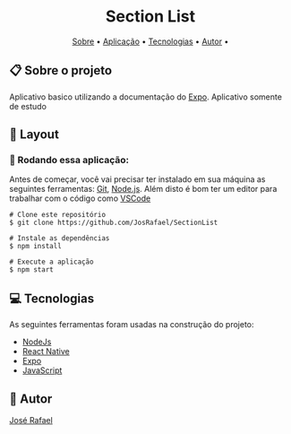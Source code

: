 <h1 align="center"> Section List</h1>

<p align="center">  <a href="#sobre">Sobre</a> • <a href="#aplicacao">Aplicação</a> • <a href="#techs">Tecnologias</a> • <a href="#autor">Autor</a> • </p>

  <h2 id="sobre"> 📋 Sobre o projeto</h2>

Aplicativo basico utilizando a documentação do [Expo](https://github.com/JosRafael/SectionList). Aplicativo somente de estudo

<h2 id="layout"> 🎨  Layout </h2>

<h3 id="aplicacao"> 🎲  Rodando essa aplicação: </h3>

Antes de começar, você vai precisar ter instalado em sua máquina as seguintes ferramentas: [Git](https://git-scm.com/), [Node.js](https://nodejs.org/). Além disto é bom ter um editor para trabalhar com o código como [VSCode](https://code.visualstudio.com/)

```
# Clone este repositório
$ git clone https://github.com/JosRafael/SectionList

# Instale as dependências
$ npm install

# Execute a aplicação
$ npm start
```

 <h2 id="techs"> 💻 Tecnologias</h2>
 As seguintes ferramentas foram usadas na construção do projeto:

- [NodeJs]()
- [React Native]()
- [Expo](https://reactnative.dev/docs/sectionlist)
- [JavaScript]()

 <h2 id="autor"> 🦸 Autor</h2>

[José Rafael](https://github.com/JosRafael)

